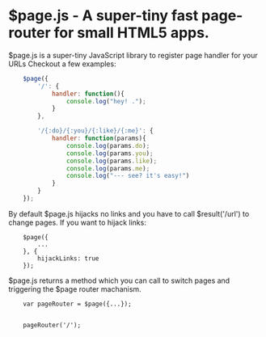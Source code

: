 # $page.js - A super-tiny fast page-router for small HTML5 apps.

$page.js is a super-tiny JavaScript library to register page handler for your URLs
Checkout a few examples:

```javascript
	$page({
		'/': {
			handler: function(){
				console.log("hey! .");
			}
		},

		'/{:do}/{:you}/{:like}/{:me}': {
			handler: function(params){
				console.log(params.do);
				console.log(params.you);
				console.log(params.like);
				console.log(params.me);
				console.log("--- see? it's easy!")
			}
		}
	});
```

By default $page.js hijacks no links and you have to call $result('/url') to change pages.
If you want to hijack links:

```
	$page({
		...
	}, {
		hijackLinks: true
	});
```


$page.js returns a method which you can call to switch pages and triggering the $page router machanism.

```
	var pageRouter = $page({...});


	pageRouter('/'); 
```